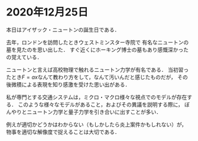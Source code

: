 # 2020年12月25日 


本日はアイザック・ニュートンの誕生日である．


去年，ロンドンを訪問したときウェストミンスター寺院で
有名なニュートンの墓を見たのを思い出した．
すぐ近くにホーキング博士の墓もあり感慨深かったの覚えている．



ニュートンと言えば高校物理で触れるニュートン力学が有名である．
当初習ったとき$F=ax$なんて教わり方をして，なんて汚いんだと感じたものだが，
その後微積による表現を知り感激を受けた思い出がある．



私が専門とする交通システムは，ミクロ・マクロ様々な視点でのモデルが存在する．
このような様々なモデルがあること，およびその異議を説明する際に，
ぼんやりとニュートン力学と量子力学を引き合いに出すことが多い．



例えが適切かどうかはわからない（もしかしたら炎上案件かもしれない）が，
物事を適切な解像度で捉えることは大切である．